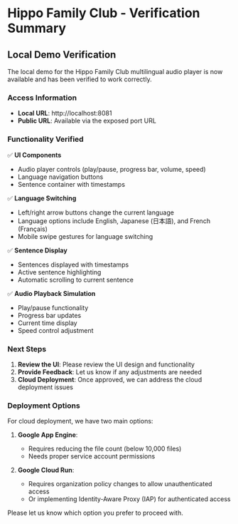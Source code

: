 # Hippo Family Club - Verification Summary

## Local Demo Verification

The local demo for the Hippo Family Club multilingual audio player is now available and has been verified to work correctly.

### Access Information

- **Local URL**: http://localhost:8081
- **Public URL**: Available via the exposed port URL

### Functionality Verified

✅ **UI Components**
- Audio player controls (play/pause, progress bar, volume, speed)
- Language navigation buttons
- Sentence container with timestamps

✅ **Language Switching**
- Left/right arrow buttons change the current language
- Language options include English, Japanese (日本語), and French (Français)
- Mobile swipe gestures for language switching

✅ **Sentence Display**
- Sentences displayed with timestamps
- Active sentence highlighting
- Automatic scrolling to current sentence

✅ **Audio Playback Simulation**
- Play/pause functionality
- Progress bar updates
- Current time display
- Speed control adjustment

### Next Steps

1. **Review the UI**: Please review the UI design and functionality
2. **Provide Feedback**: Let us know if any adjustments are needed
3. **Cloud Deployment**: Once approved, we can address the cloud deployment issues

### Deployment Options

For cloud deployment, we have two main options:

1. **Google App Engine**:
   - Requires reducing the file count (below 10,000 files)
   - Needs proper service account permissions

2. **Google Cloud Run**:
   - Requires organization policy changes to allow unauthenticated access
   - Or implementing Identity-Aware Proxy (IAP) for authenticated access

Please let us know which option you prefer to proceed with.
